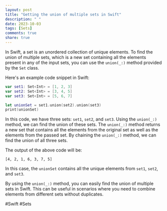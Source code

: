 ```yaml
---
layout: post
title: "Getting the union of multiple sets in Swift"
description: " "
date: 2023-10-03
tags: [Sets]
comments: true
share: true
---
```


In Swift, a set is an unordered collection of unique elements. To find the union of multiple sets, which is a new set containing all the elements present in any of the input sets, you can use the `union(_:)` method provided by the `Set` class.

Here's an example code snippet in Swift:

```swift
var set1: Set<Int> = [1, 2, 3]
var set2: Set<Int> = [3, 4, 5]
var set3: Set<Int> = [5, 6, 7]

let unionSet = set1.union(set2).union(set3)
print(unionSet)
```

In this code, we have three sets: `set1`, `set2`, and `set3`. Using the `union(_:)` method, we can find the union of these sets. The `union(_:)` method returns a new set that contains all the elements from the original set as well as the elements from the passed set. By chaining the `union(_:)` method, we can find the union of all three sets.

The output of the above code will be:

```
[4, 2, 1, 6, 3, 7, 5]
```

In this case, the `unionSet` contains all the unique elements from `set1`, `set2`, and `set3`.

By using the `union(_:)` method, you can easily find the union of multiple sets in Swift. This can be useful in scenarios where you need to combine elements from different sets without duplicates.

#Swift #Sets